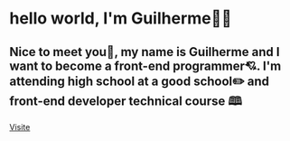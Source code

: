 <h1>hello world, I'm Guilherme🎉🎉</h1> 
<h2>Nice to meet you🎇, my name is Guilherme and I want to become a front-end programmer💘.
I'm attending high school at a good school✏️ and front-end developer technical course 🕮</h2>
<a href="https://www.linkedin.com/in/gui-fittipaldi-098aa5285/">Visite</a>
